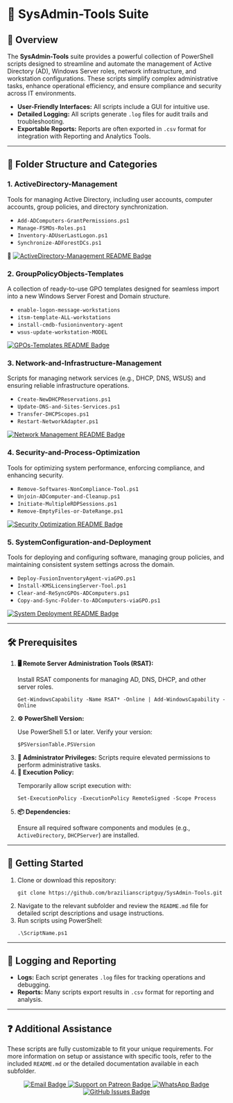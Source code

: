 <div>
  <h1>🔧 SysAdmin-Tools Suite</h1>

  <h2>📄 Overview</h2>
  <p>
    The <strong>SysAdmin-Tools</strong> suite provides a powerful collection of PowerShell scripts designed to streamline and automate the management of 
    Active Directory (AD), Windows Server roles, network infrastructure, and workstation configurations. These scripts simplify complex administrative tasks, 
    enhance operational efficiency, and ensure compliance and security across IT environments.
  </p>
  <ul>
    <li><strong>User-Friendly Interfaces:</strong> All scripts include a GUI for intuitive use.</li>
    <li><strong>Detailed Logging:</strong> All scripts generate <code>.log</code> files for audit trails and troubleshooting.</li>
    <li><strong>Exportable Reports:</strong> Reports are often exported in <code>.csv</code> format for integration with Reporting and Analytics Tools.</li>
  </ul>

  <hr />

  <h2>📂 Folder Structure and Categories</h2>

  <h3>1. ActiveDirectory-Management</h3>
  <p>
    Tools for managing Active Directory, including user accounts, computer accounts, group policies, and directory synchronization.
  </p>
  <ul>
    <li><code>Add-ADComputers-GrantPermissions.ps1</code></li>
    <li><code>Manage-FSMOs-Roles.ps1</code></li>
    <li><code>Inventory-ADUserLastLogon.ps1</code></li>
    <li><code>Synchronize-ADForestDCs.ps1</code></li>
  </ul>
  <p>
    📄 
    <a href="ActiveDirectory-Management/README.md" target="_blank">
      <img src="https://img.shields.io/badge/View%20ActiveDirectory%20Management-README-blue?style=flat-square&logo=github" 
      alt="ActiveDirectory-Management README Badge">
    </a>
  </p>

  <h3>2. GroupPolicyObjects-Templates</h3>
  <p>
    A collection of ready-to-use GPO templates designed for seamless import into a new Windows Server Forest and Domain structure.
  </p>
  <ul>
    <li><code>enable-logon-message-workstations</code></li>
    <li><code>itsm-template-ALL-workstations</code></li>
    <li><code>install-cmdb-fusioninventory-agent</code></li>
    <li><code>wsus-update-workstation-MODEL</code></li>
  </ul>
  <p>
      <a href="GPOs-Templates/README.md" target="_blank">
      <img src="https://img.shields.io/badge/View%20GPO%20Templates-README-blue?style=flat-square&logo=github" 
      alt="GPOs-Templates README Badge">
    </a>
  </p>

  <h3>3. Network-and-Infrastructure-Management</h3>
  <p>
    Scripts for managing network services (e.g., DHCP, DNS, WSUS) and ensuring reliable infrastructure operations.
  </p>
  <ul>
    <li><code>Create-NewDHCPReservations.ps1</code></li>
    <li><code>Update-DNS-and-Sites-Services.ps1</code></li>
    <li><code>Transfer-DHCPScopes.ps1</code></li>
    <li><code>Restart-NetworkAdapter.ps1</code></li>
  </ul>
  <p>
    <a href="Network-and-Infrastructure-Management/README.md" target="_blank">
      <img src="https://img.shields.io/badge/View%20Network%20Management-README-blue?style=flat-square&logo=github" 
      alt="Network Management README Badge">
    </a>
  </p>

  <h3>4. Security-and-Process-Optimization</h3>
  <p>
    Tools for optimizing system performance, enforcing compliance, and enhancing security.
  </p>
  <ul>
    <li><code>Remove-Softwares-NonCompliance-Tool.ps1</code></li>
    <li><code>Unjoin-ADComputer-and-Cleanup.ps1</code></li>
    <li><code>Initiate-MultipleRDPSessions.ps1</code></li>
    <li><code>Remove-EmptyFiles-or-DateRange.ps1</code></li>
  </ul>
  <p>
    <a href="Security-and-Process-Optimization/README.md" target="_blank">
      <img src="https://img.shields.io/badge/View%20Security%20Optimization-README-blue?style=flat-square&logo=github" 
      alt="Security Optimization README Badge">
    </a>
  </p>

  <h3>5. SystemConfiguration-and-Deployment</h3>
  <p>
    Tools for deploying and configuring software, managing group policies, and maintaining consistent system settings across the domain.
  </p>
  <ul>
    <li><code>Deploy-FusionInventoryAgent-viaGPO.ps1</code></li>
    <li><code>Install-KMSLicensingServer-Tool.ps1</code></li>
    <li><code>Clear-and-ReSyncGPOs-ADComputers.ps1</code></li>
    <li><code>Copy-and-Sync-Folder-to-ADComputers-viaGPO.ps1</code></li>
  </ul>
  <p>
    <a href="SystemConfiguration-and-Deployment/README.md" target="_blank">
      <img src="https://img.shields.io/badge/View%20System%20Deployment-README-blue?style=flat-square&logo=github" 
      alt="System Deployment README Badge">
    </a>
  </p>

  <hr />

  <h2>🛠️ Prerequisites</h2>
  <ol>
    <li>
      <strong>🖥️ Remote Server Administration Tools (RSAT):</strong>
      <p>Install RSAT components for managing AD, DNS, DHCP, and other server roles.</p>
      <pre><code>Get-WindowsCapability -Name RSAT* -Online | Add-WindowsCapability -Online</code></pre>
    </li>
    <li>
      <strong>⚙️ PowerShell Version:</strong>
      <p>Use PowerShell 5.1 or later. Verify your version:</p>
      <pre><code>$PSVersionTable.PSVersion</code></pre>
    </li>
    <li><strong>🔑 Administrator Privileges:</strong> Scripts require elevated permissions to perform administrative tasks.</li>
    <li>
      <strong>🔧 Execution Policy:</strong>
      <p>Temporarily allow script execution with:</p>
      <pre><code>Set-ExecutionPolicy -ExecutionPolicy RemoteSigned -Scope Process</code></pre>
    </li>
    <li>
      <strong>📦 Dependencies:</strong>
      <p>Ensure all required software components and modules (e.g., <code>ActiveDirectory</code>, <code>DHCPServer</code>) are installed.</p>
    </li>
  </ol>

  <hr />

  <h2>🚀 Getting Started</h2>
  <ol>
    <li>
      Clone or download this repository:
      <pre><code>git clone https://github.com/brazilianscriptguy/SysAdmin-Tools.git</code></pre>
    </li>
    <li>Navigate to the relevant subfolder and review the <code>README.md</code> file for detailed script descriptions and usage instructions.</li>
    <li>Run scripts using PowerShell:
      <pre><code>.\ScriptName.ps1</code></pre>
    </li>
  </ol>

  <hr />

  <h2>📝 Logging and Reporting</h2>
  <ul>
    <li><strong>Logs:</strong> Each script generates <code>.log</code> files for tracking operations and debugging.</li>
    <li><strong>Reports:</strong> Many scripts export results in <code>.csv</code> format for reporting and analysis.</li>
  </ul>

  <hr />

 <h2>❓ Additional Assistance</h2>
<p>
  These scripts are fully customizable to fit your unique requirements. For more information on setup or assistance with specific tools, refer to the included <code>README.md</code> or the detailed documentation available in each subfolder.
</p>

<div align="center">
  <a href="mailto:luizhamilton.lhr@gmail.com" target="_blank" rel="noopener noreferrer">
    <img src="https://img.shields.io/badge/Email-luizhamilton.lhr@gmail.com-D14836?style=for-the-badge&logo=gmail" alt="Email Badge">
  </a>
  <a href="https://www.patreon.com/c/brazilianscriptguy" target="_blank" rel="noopener noreferrer">
    <img src="https://img.shields.io/badge/Support%20Me-Patreon-red?style=for-the-badge&logo=patreon" alt="Support on Patreon Badge">
  </a>
  <a href="https://whatsapp.com/channel/0029VaEgqC50G0XZV1k4Mb1c" target="_blank" rel="noopener noreferrer">
    <img src="https://img.shields.io/badge/Join%20Us-WhatsApp-25D366?style=for-the-badge&logo=whatsapp" alt="WhatsApp Badge">
  </a>
  <a href="https://github.com/brazilianscriptguy/BlueTeam-Tools/issues" target="_blank" rel="noopener noreferrer">
    <img src="https://img.shields.io/badge/Report%20Issues-GitHub-blue?style=for-the-badge&logo=github" alt="GitHub Issues Badge">
  </a>
</div>
